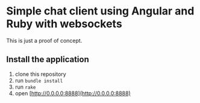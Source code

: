 # Simple chat client using Angular and Ruby with websockets

This is just a proof of concept.

## Install the application

1. clone this repository
2. run `bundle install`
3. run `rake`
4. open [http://0.0.0.0:8888](http://0.0.0.0:8888)
